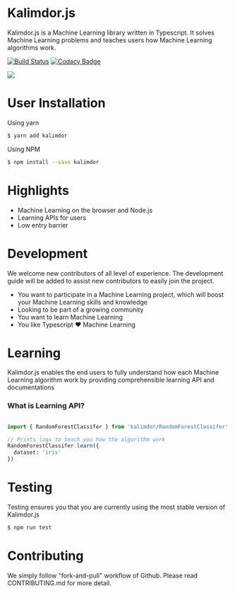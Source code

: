 # Kalimdor.js

Kalimdor.js is a Machine Learning library written in Typescript. It solves Machine Learning problems
and teaches users how Machine Learning algorithms work.

[![Build Status](https://travis-ci.com/JasonShin/kalimdorjs.svg?token=fyXsjBhWmxzn9Pe4yfJp&branch=master)](https://travis-ci.com/JasonShin/kalimdorjs)
[![Codacy Badge](https://api.codacy.com/project/badge/Grade/5a46165744674962a6d9d15c03e50d22)](https://www.codacy.com?utm_source=github.com&amp;utm_medium=referral&amp;utm_content=JasonShin/kalimdorjs&amp;utm_campaign=Badge_Grade)

<img src="https://i.imgur.com/1AOon5n.png">

# User Installation

Using yarn

```bash
$ yarn add kalimdor
```

Using NPM
```bash
$ npm install --save kalimdor
```

# Highlights

- Machine Learning on the browser and Node.js
- Learning APIs for users
- Low entry barrier

# Development

We welcome new contributors of all level of experience. The development guide will be added 
to assist new contributors to easily join the project.

- You want to participate in a Machine Learning project, which will boost your Machine Learning skills and knowledge
- Looking to be part of a growing community
- You want to learn Machine Learning
- You like Typescript :heart: Machine Learning

# Learning

Kalimdor.js enables the end users to fully understand how each Machine Learning
algorithm work by providing comprehensible learning API and documentations

### What is Learning API?

```typescript

import { RandomForestClassifer } from 'kalimdor/RandomForestClassifer';

// Prints logs to teach you how the algorithm work
RandomForestClassifer.learn({
  dataset: 'iris'
})

```

# Testing

Testing ensures you that you are currently using the most stable version of Kalimdor.js

```bash
$ npm run test
```

# Contributing

We simply follow "fork-and-pull" workflow of Github. Please read CONTRIBUTING.md for more detail.
